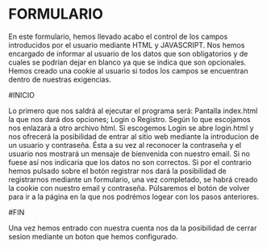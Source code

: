 # FORMULARIO

En este formulario, hemos llevado acabo el control de los campos introducidos por el usuario mediante HTML y JAVASCRIPT.
Nos hemos encargado de informar al usuario de los datos que son obligatorios y de cuales se podrían dejar en blanco ya que se indica
que son opcionales.
Hemos creado una cookie al usuario si todos los campos se encuentran dentro de nuestras exigencias.

#INICIO

Lo primero que nos saldrá al ejecutar el programa será:
Pantalla index.html la que nos dará dos opciones; Login o Registro. Según lo que escojamos nos enlazará a otro archivo html.
Si escogemos Login se abre login.html y nos ofrecerá la posibilidad de entrar al sitio web mediante la introducion de un usuario y contraseña. Ésta a su vez al reconocer la contraseña y el usuario nos mostrará un mensaje de bienvenida con nuestro email.
Si no fuese así nos indicaria que los datos no son correctos.
Si por el contrario hemos pulsado sobre el botón registrar nos dará la posibilidad de registrarnos mediante un formulario, una vez completado, se habrá creado la cookie con nuestro email y contraseña. 
Púlsaremos el botón de volver para ir a la página en la que nos podrémos logear con los pasos anteriores.

#FIN 

Una vez hemos entrado con nuestra cuenta nos da la posibilidad de cerrar sesion mediante un boton que hemos configurado.
